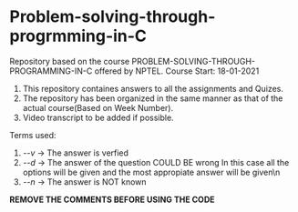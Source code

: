 # Problem-solving-through-progrmming-in-C
Repository based on the course PROBLEM-SOLVING-THROUGH-PROGRAMMING-IN-C offered by NPTEL.
Course Start: 18-01-2021


1. This repository containes answers to all the assignments and Quizes.
2. The repository has been organized in the same manner as that of the actual course(Based on Week Number).
3. Video transcript to be added if possible.

Terms used: 
1. *--v* -> The answer is verfied 
2. *--d* -> The answer of the question COULD BE wrong 
            In this case all the options will be given and the most appropiate answer will be given\n
3. *--n* -> The answer is NOT known 

**REMOVE THE COMMENTS BEFORE USING THE CODE**
